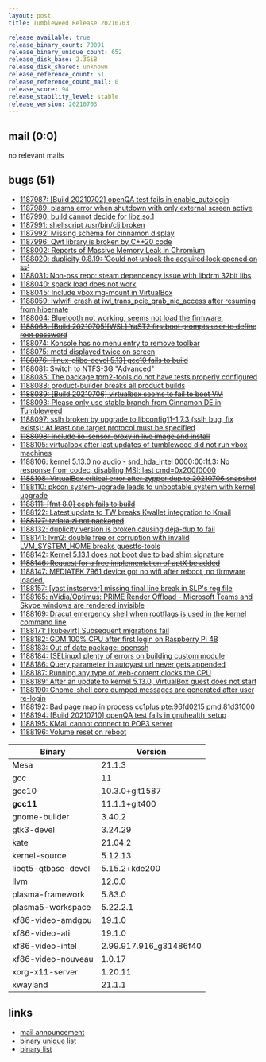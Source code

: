 ```yaml
---
layout: post
title: Tumbleweed Release 20210703

release_available: true
release_binary_count: 70091
release_binary_unique_count: 652
release_disk_base: 2.3GiB
release_disk_shared: unknown
release_reference_count: 51
release_reference_count_mail: 0
release_score: 94
release_stability_level: stable
release_version: 20210703
---
```


## mail (0:0)

no relevant mails

## bugs (51)

<!--more-->

- [1187987: \[Build 20210702\] openQA test fails in enable_autologin](https://bugzilla.opensuse.org/show_bug.cgi?id=1187987)
- [1187989: plasma error when shutdown with only external screen active](https://bugzilla.opensuse.org/show_bug.cgi?id=1187989)
- [1187990: build cannot decide for libz.so.1](https://bugzilla.opensuse.org/show_bug.cgi?id=1187990)
- [1187991: shellscript /usr/bin/clj broken](https://bugzilla.opensuse.org/show_bug.cgi?id=1187991)
- [1187992: Missing schema for cinnamon display](https://bugzilla.opensuse.org/show_bug.cgi?id=1187992)
- [1187996: Qwt library is broken by C++20 code](https://bugzilla.opensuse.org/show_bug.cgi?id=1187996)
- [1188002: Reports of Massive Memory Leak in Chromium](https://bugzilla.opensuse.org/show_bug.cgi?id=1188002)
- ~~[1188020: duplicity 0.8.19: 'Could not unlock the acquired lock opened on `%s`'](https://bugzilla.opensuse.org/show_bug.cgi?id=1188020)~~
- [1188031: Non-oss repo: steam dependency issue with libdrm 32bit libs](https://bugzilla.opensuse.org/show_bug.cgi?id=1188031)
- [1188040: spack load does not work](https://bugzilla.opensuse.org/show_bug.cgi?id=1188040)
- [1188045: Include vboximg-mount in VirtualBox](https://bugzilla.opensuse.org/show_bug.cgi?id=1188045)
- [1188059: iwlwifi crash at iwl_trans_pcie_grab_nic_access after resuming from hibernate](https://bugzilla.opensuse.org/show_bug.cgi?id=1188059)
- [1188064: Bluetooth not working, seems not load the firmware.](https://bugzilla.opensuse.org/show_bug.cgi?id=1188064)
- ~~[1188068: \[Build 20210705\]\[WSL\] YaST2 firstboot prompts user to define root password](https://bugzilla.opensuse.org/show_bug.cgi?id=1188068)~~
- [1188074: Konsole has no menu entry to remove toolbar](https://bugzilla.opensuse.org/show_bug.cgi?id=1188074)
- ~~[1188075: motd displayed twice on screen](https://bugzilla.opensuse.org/show_bug.cgi?id=1188075)~~
- ~~[1188076: \[linux-glibc-devel 5.13\] gcc10 fails to build](https://bugzilla.opensuse.org/show_bug.cgi?id=1188076)~~
- [1188081: Switch to NTFS-3G "Advanced"](https://bugzilla.opensuse.org/show_bug.cgi?id=1188081)
- [1188085: The package tpm2-tools do not have tests properly configured](https://bugzilla.opensuse.org/show_bug.cgi?id=1188085)
- [1188088: product-builder breaks all product builds](https://bugzilla.opensuse.org/show_bug.cgi?id=1188088)
- ~~[1188089: \[Build 20210706\] virtualbox seems to fail to boot VM](https://bugzilla.opensuse.org/show_bug.cgi?id=1188089)~~
- [1188093: Please only use stable branch from Cinnamon DE in Tumbleweed](https://bugzilla.opensuse.org/show_bug.cgi?id=1188093)
- [1188097: sslh broken by upgrade to libconfig11-1.7.3 (sslh bug, fix exists): At least one target protocol must be specified](https://bugzilla.opensuse.org/show_bug.cgi?id=1188097)
- ~~[1188098: Include iio-sensor-proxy in live image and install](https://bugzilla.opensuse.org/show_bug.cgi?id=1188098)~~
- [1188105: virtualbox after last updates of tumbleweed did not run vbox machines](https://bugzilla.opensuse.org/show_bug.cgi?id=1188105)
- [1188106: kernel 5.13.0 no audio - snd_hda_intel  0000:00:1f.3: No response from codec, disabling MSI: last cmd=0x200f0000](https://bugzilla.opensuse.org/show_bug.cgi?id=1188106)
- ~~[1188108: VirtualBox critical error after zypper dup to 20210706 snapshot](https://bugzilla.opensuse.org/show_bug.cgi?id=1188108)~~
- [1188110: pkcon system-upgrade leads to unbootable system with kernel upgrade](https://bugzilla.opensuse.org/show_bug.cgi?id=1188110)
- ~~[1188111: \[fmt 8.0\] ceph fails to build](https://bugzilla.opensuse.org/show_bug.cgi?id=1188111)~~
- [1188122: Latest update to TW breaks Kwallet integration to Kmail](https://bugzilla.opensuse.org/show_bug.cgi?id=1188122)
- ~~[1188127: tzdata.zi not packaged](https://bugzilla.opensuse.org/show_bug.cgi?id=1188127)~~
- [1188132: duplicity version is broken causing deja-dup to fail](https://bugzilla.opensuse.org/show_bug.cgi?id=1188132)
- [1188141: lvm2: double free or corruption with invalid LVM_SYSTEM_HOME breaks guestfs-tools](https://bugzilla.opensuse.org/show_bug.cgi?id=1188141)
- [1188142: Kernel 5.13.1 does not boot due to bad shim signature](https://bugzilla.opensuse.org/show_bug.cgi?id=1188142)
- ~~[1188146: Request for a free implementation of aptX be added](https://bugzilla.opensuse.org/show_bug.cgi?id=1188146)~~
- [1188147: MEDIATEK 7961 device got no wifi after reboot, no firmware loaded.](https://bugzilla.opensuse.org/show_bug.cgi?id=1188147)
- [1188157: \[yast instserver\] missing final line break in SLP's reg file](https://bugzilla.opensuse.org/show_bug.cgi?id=1188157)
- [1188165: nVidia/Optimus: PRIME Render Offload - Microsoft Teams and Skype windows are rendered invisible](https://bugzilla.opensuse.org/show_bug.cgi?id=1188165)
- [1188169: Dracut emergency shell when rootflags is used in the kernel command line](https://bugzilla.opensuse.org/show_bug.cgi?id=1188169)
- [1188171: \[kubevirt\] Subsequent migrations fail](https://bugzilla.opensuse.org/show_bug.cgi?id=1188171)
- [1188182: GDM 100% CPU after first login on Raspberry Pi 4B](https://bugzilla.opensuse.org/show_bug.cgi?id=1188182)
- [1188183: Out of date package: openssh](https://bugzilla.opensuse.org/show_bug.cgi?id=1188183)
- [1188184: \[SELinux\] plenty of errors on building custom module](https://bugzilla.opensuse.org/show_bug.cgi?id=1188184)
- [1188186: Query parameter in autoyast url never gets appended](https://bugzilla.opensuse.org/show_bug.cgi?id=1188186)
- [1188187: Running any type of web-content clocks the CPU](https://bugzilla.opensuse.org/show_bug.cgi?id=1188187)
- [1188189: After an update to kernel 5.13.0, VirtualBox guest does not start](https://bugzilla.opensuse.org/show_bug.cgi?id=1188189)
- [1188190: Gnome-shell core dumped messages are generated after user re-login](https://bugzilla.opensuse.org/show_bug.cgi?id=1188190)
- [1188192: Bad page map in process cc1plus  pte:96fd0215 pmd:81d31000](https://bugzilla.opensuse.org/show_bug.cgi?id=1188192)
- [1188194: \[Build 20210710\] openQA test fails in gnuhealth_setup](https://bugzilla.opensuse.org/show_bug.cgi?id=1188194)
- [1188195: KMail cannot connect to POP3 server](https://bugzilla.opensuse.org/show_bug.cgi?id=1188195)
- [1188196: Volume reset on reboot](https://bugzilla.opensuse.org/show_bug.cgi?id=1188196)

Binary | Version
--- | ---
Mesa | 21.1.3
gcc | 11
gcc10 | 10.3.0+git1587
**gcc11** | 11.1.1+git400
gnome-builder | 3.40.2
gtk3-devel | 3.24.29
kate | 21.04.2
kernel-source | 5.12.13
libqt5-qtbase-devel | 5.15.2+kde200
llvm | 12.0.0
plasma-framework | 5.83.0
plasma5-workspace | 5.22.2.1
xf86-video-amdgpu | 19.1.0
xf86-video-ati | 19.1.0
xf86-video-intel | 2.99.917.916_g31486f40
xf86-video-nouveau | 1.0.17
xorg-x11-server | 1.20.11
xwayland | 21.1.1

## links

- [mail announcement](https://lists.opensuse.org/archives/list/factory@lists.opensuse.org/thread/QLPJGOTMXU456LOE7QN6ROLOG4SI3G3S)
- [binary unique list](http://download.opensuse.org/history/20210703/rpm.unique.list)
- [binary list](http://download.opensuse.org/history/20210703/rpm.list)
